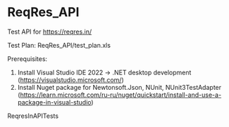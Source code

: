 # ReqRes_API
Test API for https://reqres.in/

Test Plan:
ReqRes_API/test_plan.xls

Prerequisites:
1. Install Visual Studio IDE 2022 -> .NET desktop development (https://visualstudio.microsoft.com/)
2. Install Nuget package for Newtonsoft.Json, NUnit, NUnit3TestAdapter (https://learn.microsoft.com/ru-ru/nuget/quickstart/install-and-use-a-package-in-visual-studio)

ReqresInAPITests
